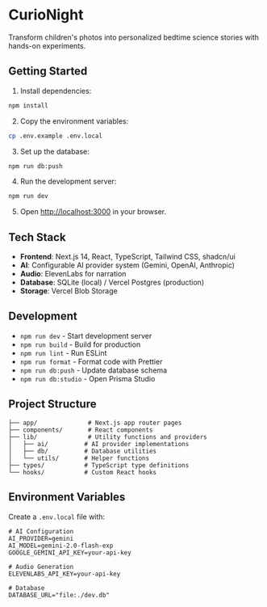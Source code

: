 # CurioNight

Transform children's photos into personalized bedtime science stories with hands-on experiments.

## Getting Started

1. Install dependencies:
```bash
npm install
```

2. Copy the environment variables:
```bash
cp .env.example .env.local
```

3. Set up the database:
```bash
npm run db:push
```

4. Run the development server:
```bash
npm run dev
```

5. Open [http://localhost:3000](http://localhost:3000) in your browser.

## Tech Stack

- **Frontend**: Next.js 14, React, TypeScript, Tailwind CSS, shadcn/ui
- **AI**: Configurable AI provider system (Gemini, OpenAI, Anthropic)
- **Audio**: ElevenLabs for narration
- **Database**: SQLite (local) / Vercel Postgres (production)
- **Storage**: Vercel Blob Storage

## Development

- `npm run dev` - Start development server
- `npm run build` - Build for production
- `npm run lint` - Run ESLint
- `npm run format` - Format code with Prettier
- `npm run db:push` - Update database schema
- `npm run db:studio` - Open Prisma Studio

## Project Structure

```
├── app/              # Next.js app router pages
├── components/       # React components
├── lib/              # Utility functions and providers
│   ├── ai/          # AI provider implementations
│   ├── db/          # Database utilities
│   └── utils/       # Helper functions
├── types/           # TypeScript type definitions
└── hooks/           # Custom React hooks
```

## Environment Variables

Create a `.env.local` file with:

```env
# AI Configuration
AI_PROVIDER=gemini
AI_MODEL=gemini-2.0-flash-exp
GOOGLE_GEMINI_API_KEY=your-api-key

# Audio Generation
ELEVENLABS_API_KEY=your-api-key

# Database
DATABASE_URL="file:./dev.db"
```
